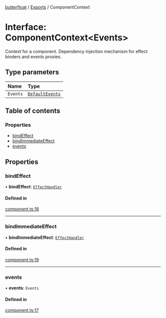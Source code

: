 [butterfloat](../README.md) / [Exports](../modules.md) / ComponentContext

# Interface: ComponentContext\<Events\>

Context for a component. Dependency injection mechanism for
effect binders and events proxies.

## Type parameters

| Name | Type |
| :------ | :------ |
| `Events` | [`DefaultEvents`](../modules.md#defaultevents) |

## Table of contents

### Properties

- [bindEffect](ComponentContext.md#bindeffect)
- [bindImmediateEffect](ComponentContext.md#bindimmediateeffect)
- [events](ComponentContext.md#events)

## Properties

### bindEffect

• **bindEffect**: [`EffectHandler`](../modules.md#effecthandler)

#### Defined in

[component.ts:18](https://github.com/WorldMaker/butterfloat/blob/52b9e61/component.ts#L18)

___

### bindImmediateEffect

• **bindImmediateEffect**: [`EffectHandler`](../modules.md#effecthandler)

#### Defined in

[component.ts:19](https://github.com/WorldMaker/butterfloat/blob/52b9e61/component.ts#L19)

___

### events

• **events**: `Events`

#### Defined in

[component.ts:17](https://github.com/WorldMaker/butterfloat/blob/52b9e61/component.ts#L17)
